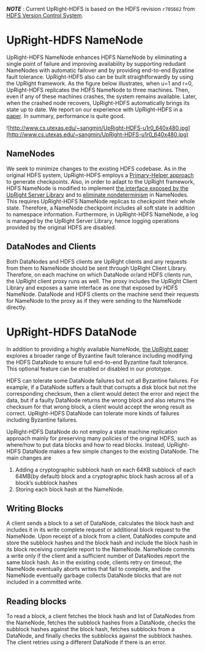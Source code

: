 **_NOTE_** : Current UpRight-HDFS is based on the HDFS revision `r705662` from [HDFS Version Control System](http://hadoop.apache.org/hdfs/version_control.html).

# UpRight-HDFS NameNode #
UpRight-HDFS NameNode enhances HDFS NameNode by eliminating a single point of failure and improving availability by supporting redudant NameNodes with automatic failover and by providing end-to-end Byzatine fault tolerance.
UpRight-HDFS also can be built straightforwardly by using the UpRight framework.
As the figure below illustrates, when u=1 and r=0, UpRight-HDFS replicates the HDFS NameNode to three machines.
Then, even if any of these machines crashes, the system remains available.
Later, when the crashed node recovers, UpRight-HDFS automatically brings its state up to date.
We report on our experience with UpRight-HDFS in a [paper](http://www.sigops.org/sosp/sosp09/papers/clement-sosp09.pdf).
In summary, performance is quite good.

![http://www.cs.utexas.edu/~sangmin/UpRight-HDFS-u1r0_640x480.jpg](http://www.cs.utexas.edu/~sangmin/UpRight-HDFS-u1r0_640x480.jpg)



## NameNodes ##
We seek to minimize changes to the existing HDFS codebase.
As in the original HDFS system, UpRight-HDFS employs a [Primary-Helper approach](ProgrammingWithUpRight.md) to generate checkpoints.  Also, in order to adapt to the UpRight framework, HDFS NameNode is modified to implement [the interface exposed by the UpRight Server Library](InterfaceSpecification.md) and to [eliminate nondeterminism](NonDeterminism.md) in NameNodes.
This requires UpRight-HDFS NameNode replicas to checkpoint their whole state.  Therefore, a NameNode checkpoint includes all soft state in addition to namespace information.
Furthermore, in UpRight-HDFS NameNode, a log is managed by the UpRight Server Library, hence logging
operations provided by the original HDFS are disabled.

## DataNodes and Clients ##
Both DataNodes and HDFS clients are UpRight clients and any requests from them to NameNode should be sent through UpRight Client Library.  Therefore, on each machine on which DataNode or/and HDFS clients run, the UpRight client proxy runs as well.  The proxy includes the UpRight Client Library and exposes a same interface as one that exposed by HDFS NameNode.  DataNode and HDFS clients on the machine send their requests for NameNode to the proxy as if they were sending to the NameNode directly.

# UpRight-HDFS DataNode #
In addition to providing a highly available NameNode, [the UpRight paper](http://www.sigops.org/sosp/sosp09/papers/clement-sosp09.pdf) explores a broader range of Byzantine fault tolerance including modifying the HDFS DataNode to ensure full end-to-end Byzantine fault tolerance.
This optional feature can be enabled or disabled in our prototype.

HDFS can tolerate some DataNode failures but not all Byzantine failures.
For example, if a DataNode suffers a fault that corrupts a disk block but not the corresponding checksum, then a client would detect the error and reject the data, but if a faulty DataNode returns the wrong block and also returns the checksum for that wrong block, a client would accept the wrong result as correct.  UpRight-HDFS DataNode can tolerate more kinds of failures including Byzantine failures.

UpRight-HDFS DataNode do not employ a state machine replication approach mainly for preserving many policies of the original HDFS, such as where/how to put data blocks and how to read blocks.  Instead, UpRight-HDFS DataNode makes a few simple changes to the existing DataNode.  The main changes are
  1. Adding a cryptographic subblock hash on each 64KB subblock of each 64MB(by default) block and a cryptographic block hash across all of a block’s subblock hashes
  1. Storing each block hash at the NameNode.

## Writing Blocks ##
A client sends a block to a set of DataNode, calculates the block hash and includes it in its write complete request or additional block request to the NameNode.
Upon receipt of a block from a client, DataNodes compute and store the subblock hashes and the block hash and include the block hash in its block receiving complete report to the NameNode.
NameNode commits a write only if the client and a sufficient number of DataNodes report the same block hash.
As in the existing code, clients retry on timeout, the NameNode eventually aborts writes
that fail to complete, and the NameNode eventually garbage collects DataNode blocks that
are not included in a committed write.

## Reading blocks ##
To read a block, a client fetches the block hash and list of DataNodes from the NameNode,
fetches the subblock hashes from a DataNode, checks the subblock hashes against the block hash,
fetches subblocks from a DataNode, and finally checks the subblocks against the subblock hashes.
The client retries using a different DataNode if there is an error.